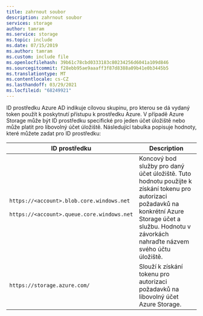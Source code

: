 ```yaml
---
title: zahrnout soubor
description: zahrnout soubor
services: storage
author: tamram
ms.service: storage
ms.topic: include
ms.date: 07/15/2019
ms.author: tamram
ms.custom: include file
ms.openlocfilehash: 39b61c78cbd0333183c80234256d6041a109d846
ms.sourcegitcommit: f28ebb95ae9aaaff3f87d8388a09b41e0b3445b5
ms.translationtype: MT
ms.contentlocale: cs-CZ
ms.lasthandoff: 03/29/2021
ms.locfileid: "68249921"
---
```

ID prostředku Azure AD indikuje cílovou skupinu, pro kterou se dá vydaný token použít k poskytnutí přístupu k prostředku Azure. V případě Azure Storage může být ID prostředku specifické pro jeden účet úložiště nebo může platit pro libovolný účet úložiště. Následující tabulka popisuje hodnoty, které můžete zadat pro ID prostředku:

|ID prostředku  |Description  |
|---------|---------|
|`https://<account>.blob.core.windows.net` <br /><br /> `https://<account>.queue.core.windows.net`    | Koncový bod služby pro daný účet úložiště. Tuto hodnotu použijte k získání tokenu pro autorizaci požadavků na konkrétní Azure Storage účet a službu. Hodnotu v závorkách nahraďte názvem svého účtu úložiště.      |
|`https://storage.azure.com/`     | Slouží k získání tokenu pro autorizaci požadavků na libovolný účet Azure Storage.        |
